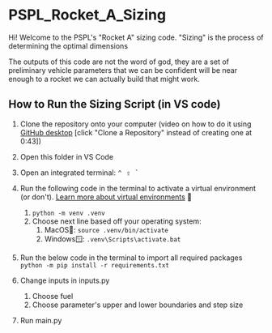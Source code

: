 # PSPL_Rocket_A_Sizing

Hi! Welcome to the PSPL's "Rocket A" sizing code. "Sizing" is the process of determining the optimal dimensions

The outputs of this code are not the word of god, they are a set of preliminary vehicle parameters that we can be confident will be near enough to a rocket we can actually build that might work.


## How to Run the Sizing Script (in VS code)

1. Clone the repository onto your computer (video on how to do it using [GitHub desktop](https://www.youtube.com/watch?v=CAwStH0ay-M) [click "Clone a Repository" instead of creating one at 0:43])
2. Open this folder in VS Code
3. Open an integrated terminal: <kbd>⌃ ⇧ `</kbd>
4. Run the following code in the terminal to activate a virtual environment (or don't). [Learn more about virtual environments](https://www.youtube.com/watch?v=KxvKCSwlUv8) 🙂
    1. ```python -m venv .venv```
    2. Choose next line based off your operating system:
        1. MacOS🍎:
           ```source .venv/bin/activate```
        4. Windows🪟:
           ```.venv\Scripts\activate.bat```

5. Run the below code in the terminal to import all required packages
```python -m pip install -r requirements.txt```

5. Change inputs in inputs.py
    1. Choose fuel
    2. Choose parameter's upper and lower boundaries and step size
6. Run main.py
